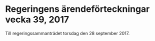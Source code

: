 # Regeringens ärendeförteckningar vecka 39, 2017

Till regeringssammanträdet torsdag den 28 september 2017.
